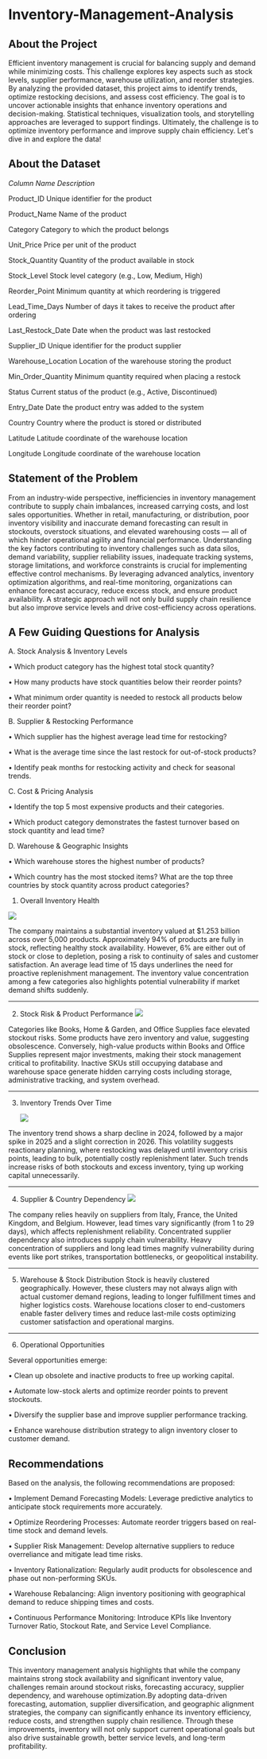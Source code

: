 # Inventory-Management-Analysis

## About the Project

Efficient inventory management is crucial for balancing supply and demand while minimizing costs. This challenge explores key aspects such as stock levels, supplier performance, warehouse utilization, and reorder strategies. By analyzing the provided dataset, this project aims to identify trends, optimize restocking decisions, and assess cost efficiency. The goal is to uncover actionable insights that enhance inventory operations and decision-making. Statistical techniques, visualization tools, and storytelling approaches are leveraged to support findings. Ultimately, the challenge is to optimize inventory performance and improve supply chain efficiency. Let's dive 
in and explore the data!

## About the Dataset

*Column Name Description*

Product_ID Unique identifier for the product

Product_Name Name of the product

Category Category to which the product belongs

Unit_Price Price per unit of the product

Stock_Quantity Quantity of the product available in stock

Stock_Level Stock level category (e.g., Low, Medium, High)

Reorder_Point Minimum quantity at which reordering is triggered

Lead_Time_Days Number of days it takes to receive the product after ordering

Last_Restock_Date Date when the product was last restocked

Supplier_ID Unique identifier for the product supplier

Warehouse_Location Location of the warehouse storing the product

Min_Order_Quantity Minimum quantity required when placing a restock

Status Current status of the product (e.g., Active, Discontinued)

Entry_Date Date the product entry was added to the system

Country Country where the product is stored or distributed

Latitude Latitude coordinate of the warehouse location

Longitude Longitude coordinate of the warehouse location

## Statement of the Problem

From an industry-wide perspective, inefficiencies in inventory management contribute to supply chain imbalances, increased carrying costs, and lost sales opportunities. Whether in retail, manufacturing, or distribution, poor inventory visibility and inaccurate demand forecasting can result in stockouts, overstock situations, and elevated warehousing costs — all of which hinder operational agility and financial performance. Understanding the key factors contributing to inventory challenges such as data silos, demand variability, supplier reliability issues, inadequate tracking systems, storage limitations, and workforce constraints is crucial for implementing effective control mechanisms. By leveraging advanced analytics, inventory optimization algorithms, and real-time monitoring, organizations can enhance forecast accuracy, reduce excess stock, and ensure product availability. A strategic approach will not only build supply chain resilience but also improve service levels and drive cost-efficiency across operations.

## A Few Guiding Questions for Analysis

A. Stock Analysis & Inventory Levels

• Which product category has the highest total stock quantity?

• How many products have stock quantities below their reorder points?

• What minimum order quantity is needed to restock all products below their reorder point?

B. Supplier & Restocking Performance

• Which supplier has the highest average lead time for restocking?

• What is the average time since the last restock for out-of-stock products?

• Identify peak months for restocking activity and check for seasonal trends.

C. Cost & Pricing Analysis

• Identify the top 5 most expensive products and their categories.

• Which product category demonstrates the fastest turnover based on stock quantity and lead time?

D. Warehouse & Geographic Insights

• Which warehouse stores the highest number of products?

• Which country has the most stocked items? What are the top three countries by stock quantity across product categories?

1. Overall Inventory Health
   
 ![](ERD.png)

The company maintains a substantial inventory valued at $1.253 billion across over 5,000 products. Approximately 94% of products are fully in stock, reflecting healthy stock availability. However, 6% are either out of stock or close to depletion, posing a risk to continuity of sales and customer satisfaction. An average lead time of 15 days underlines the need for proactive replenishment management. The inventory value concentration among a few categories also highlights potential vulnerability if market demand shifts suddenly.
________________________________________
2. Stock Risk & Product Performance
   ![](ERD.png)
   
Categories like Books, Home & Garden, and Office Supplies face elevated stockout risks. Some products have zero inventory and value, suggesting obsolescence. Conversely, high-value products within Books and Office Supplies represent major investments, making their stock management critical to profitability. Inactive SKUs still occupying database and warehouse space generate hidden carrying costs including storage, administrative tracking, and system overhead.
________________________________________
3. Inventory Trends Over Time

   ![](ERD.png)
   
The inventory trend shows a sharp decline in 2024, followed by a major spike in 2025 and a slight correction in 2026. This volatility suggests reactionary planning, where restocking was delayed until inventory crisis points, leading to bulk, potentially costly replenishment later. Such trends increase risks of both stockouts and excess inventory, tying up working capital unnecessarily.

________________________________________
4. Supplier & Country Dependency
   ![](ERD.png)
   
The company relies heavily on suppliers from Italy, France, the United Kingdom, and Belgium. However, lead times vary significantly (from 1 to 29 days), which affects replenishment reliability. Concentrated supplier dependency also introduces supply chain vulnerability. Heavy concentration of suppliers and long lead times magnify vulnerability during events like port strikes, transportation bottlenecks, or geopolitical instability.
________________________________________
5. Warehouse & Stock Distribution
Stock is heavily clustered geographically. However, these clusters may not always align with actual customer demand regions, leading to longer fulfillment times and higher logistics costs. Warehouse locations closer to end-customers enable faster delivery times and reduce last-mile costs optimizing customer satisfaction and operational margins.
________________________________________
6. Operational Opportunities

Several opportunities emerge:

• Clean up obsolete and inactive products to free up working capital.

• Automate low-stock alerts and optimize reorder points to prevent stockouts.

• Diversify the supplier base and improve supplier performance tracking.

• Enhance warehouse distribution strategy to align inventory closer to customer demand.

## Recommendations

Based on the analysis, the following recommendations are proposed:

• Implement Demand Forecasting Models: Leverage predictive analytics to anticipate stock requirements more accurately.

• Optimize Reordering Processes: Automate reorder triggers based on real-time stock and demand levels.

• Supplier Risk Management: Develop alternative suppliers to reduce overreliance and mitigate lead time risks.

• Inventory Rationalization: Regularly audit products for obsolescence and phase out non-performing SKUs.

• Warehouse Rebalancing: Align inventory positioning with geographical demand to reduce shipping times and costs.

• Continuous Performance Monitoring: Introduce KPIs like Inventory Turnover Ratio, Stockout Rate, and Service Level Compliance.

## Conclusion

This inventory management analysis highlights that while the company maintains strong stock availability and significant inventory value, challenges remain around stockout risks, forecasting accuracy, supplier dependency, and warehouse optimization.By adopting data-driven forecasting, automation, supplier diversification, and geographic alignment strategies, the company can significantly enhance its inventory efficiency, reduce costs, and strengthen supply chain resilience. Through these improvements, inventory will not only support current operational goals but also drive sustainable growth, better service levels, and long-term profitability.



